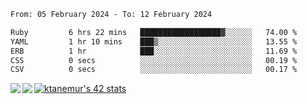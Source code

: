 <!--START_SECTION:waka-->

```txt
From: 05 February 2024 - To: 12 February 2024

Ruby         6 hrs 22 mins   ██████████████████▓░░░░░░   74.00 %
YAML         1 hr 10 mins    ███▒░░░░░░░░░░░░░░░░░░░░░   13.55 %
ERB          1 hr            ███░░░░░░░░░░░░░░░░░░░░░░   11.69 %
CSS          0 secs          ░░░░░░░░░░░░░░░░░░░░░░░░░   00.19 %
CSV          0 secs          ░░░░░░░░░░░░░░░░░░░░░░░░░   00.17 %
```

<!--END_SECTION:waka-->
<a href="https://github.com/anuraghazra/github-readme-stats">
  <img align="left" src="https://github-readme-stats.vercel.app/api?username=Tanesan&count_private=true&show_icons=true" />
<img align="left" src="https://github-readme-stats.vercel.app/api/top-langs/?username=Tanesan" />
</a>

[![ktanemur's 42 stats](https://badge42.vercel.app/api/v2/cl1wslf6s002109l771rng2w8/stats?cursusId=21&coalitionId=62)](https://github.com/JaeSeoKim/badge42)
